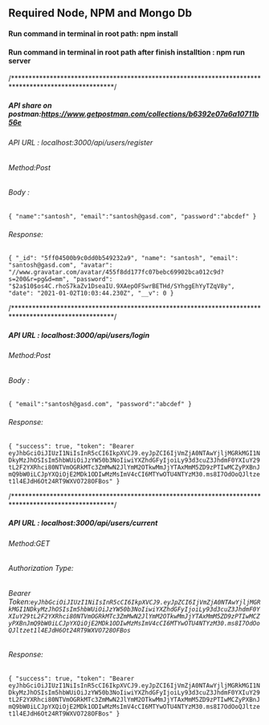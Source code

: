 ## Required Node, NPM and Mongo Db
#### Run command in terminal in root path: npm install 
#### Run command in terminal in root path after finish installtion : npm run server


/*****************************************************************************************************/
##### API share on postman:https://www.getpostman.com/collections/b6392e07a6a10711b56e
###### API URL : localhost:3000/api/users/register 
###### Method:Post
###### Body : 
``{
    "name":"santosh",
    "email":"santosh@gasd.com",
    "password":"abcdef"
} ``
###### Response:
``{
    "_id": "5ff04500b9c0dd0b549232a9",
    "name": "santosh",
    "email": "santosh@gasd.com",
    "avatar": "//www.gravatar.com/avatar/455f8dd177fc07bebc69902bca012c9d?s=200&r=pg&d=mm",
    "password": "$2a$10$os4C.rhoS7kaZv1DseaIU.9XAepOFSwrBETHd/SYhggEhYyTZqV8y",
    "date": "2021-01-02T10:03:44.230Z",
    "__v": 0
}``





/*****************************************************************************************************/
##### API URL : localhost:3000/api/users/login 
###### Method:Post
###### Body : 
``{
    "email":"santosh@gasd.com",
    "password":"abcdef"
}``
###### Response:
``{
    "success": true,
    "token": "Bearer eyJhbGciOiJIUzI1NiIsInR5cCI6IkpXVCJ9.eyJpZCI6IjVmZjA0NTAwYjljMGRkMGI1NDkyMzJhOSIsIm5hbWUiOiJzYW50b3NoIiwiYXZhdGFyIjoiLy93d3cuZ3JhdmF0YXIuY29tL2F2YXRhci80NTVmOGRkMTc3ZmMwN2JlYmM2OTkwMmJjYTAxMmM5ZD9zPTIwMCZyPXBnJmQ9bW0iLCJpYXQiOjE2MDk1ODIwMzMsImV4cCI6MTYwOTU4NTYzM30.ms8I7OdOoQJltzet1l4EJdH6Ot24RT9WXVO728OFBos"
}``




/*****************************************************************************************************/
##### API URL : localhost:3000/api/users/current
###### Method:GET
###### Authorization Type:
###### Bearer Token:``eyJhbGciOiJIUzI1NiIsInR5cCI6IkpXVCJ9.eyJpZCI6IjVmZjA0NTAwYjljMGRkMGI1NDkyMzJhOSIsIm5hbWUiOiJzYW50b3NoIiwiYXZhdGFyIjoiLy93d3cuZ3JhdmF0YXIuY29tL2F2YXRhci80NTVmOGRkMTc3ZmMwN2JlYmM2OTkwMmJjYTAxMmM5ZD9zPTIwMCZyPXBnJmQ9bW0iLCJpYXQiOjE2MDk1ODIwMzMsImV4cCI6MTYwOTU4NTYzM30.ms8I7OdOoQJltzet1l4EJdH6Ot24RT9WXVO728OFBos``

###### Response:
``{
    "success": true,
    "token": "Bearer eyJhbGciOiJIUzI1NiIsInR5cCI6IkpXVCJ9.eyJpZCI6IjVmZjA0NTAwYjljMGRkMGI1NDkyMzJhOSIsIm5hbWUiOiJzYW50b3NoIiwiYXZhdGFyIjoiLy93d3cuZ3JhdmF0YXIuY29tL2F2YXRhci80NTVmOGRkMTc3ZmMwN2JlYmM2OTkwMmJjYTAxMmM5ZD9zPTIwMCZyPXBnJmQ9bW0iLCJpYXQiOjE2MDk1ODIwMzMsImV4cCI6MTYwOTU4NTYzM30.ms8I7OdOoQJltzet1l4EJdH6Ot24RT9WXVO728OFBos"
}``